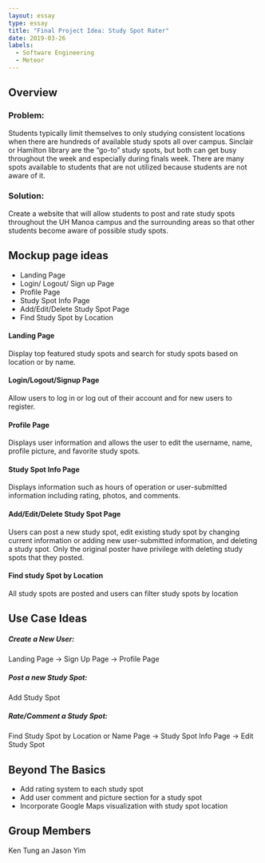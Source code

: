 ```yaml
---
layout: essay
type: essay
title: "Final Project Idea: Study Spot Rater"
date: 2019-03-26
labels:
  - Software Engineering
  - Meteor
---
```


## **Overview**
### Problem:
Students typically limit themselves to only studying consistent locations when there are hundreds of available study spots all over campus. Sinclair or Hamilton library are the “go-to” study spots, but both can get busy throughout the week and especially during finals week. There are many spots available to students that are not utilized because students are not aware of it.

### Solution:
Create a website that will allow students to post and rate study spots throughout the UH Manoa campus and the surrounding areas so that other students become aware of possible study spots.

## **Mockup page ideas**
* Landing Page
* Login/ Logout/ Sign up Page
* Profile Page
* Study Spot Info Page
* Add/Edit/Delete Study Spot Page
* Find Study Spot by Location

#### Landing Page
Display top featured study spots and search for study spots based on location or by name.
#### Login/Logout/Signup Page
Allow users to log in or log out of their account and for new users to register.
#### Profile Page
Displays user information and allows the user to edit the username, name, profile picture, and favorite study spots.
#### Study Spot Info Page 
Displays information such as hours of operation or user-submitted information including rating, photos, and comments.
#### Add/Edit/Delete Study Spot Page
Users can post a new study spot, edit existing study spot by changing current information or adding new user-submitted information, and deleting a study spot.  Only the original poster have privilege with deleting study spots that they posted.
#### Find study Spot by Location
All study spots are posted and users can filter study spots by location

## **Use Case Ideas**
##### Create a New User: 
Landing Page -> Sign Up Page -> Profile Page
##### Post a new Study Spot:
Add Study Spot
##### Rate/Comment a Study Spot:
Find Study Spot by Location or Name Page -> Study Spot Info Page -> Edit Study Spot

## **Beyond The Basics**
* Add rating system to each study spot
* Add user comment and picture section for a study spot
* Incorporate Google Maps visualization with study spot location


## **Group Members**
Ken Tung an Jason Yim






